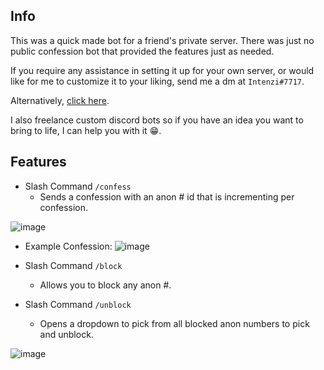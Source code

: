 ## Info

This was a quick made bot for a friend's private server.
There was just no public confession bot that provided the features just as needed.

If you require any assistance in setting it up for your own server, or would like for me to customize it to your liking, send me a dm at `Intenzi#7717`.

Alternatively, [click here](https://discord.com/users/296937641121939456/).

I also freelance custom discord bots so if you have an idea you want to bring to life, I can help you with it 😁.

## Features

- Slash Command `/confess`
    - Sends a confession with an anon # id that is incrementing per confession.
    
![image](https://user-images.githubusercontent.com/62426443/168413935-7aa9ebb0-53bd-4ccf-ab1d-b152fafa6bd8.png)

- Example Confession:
![image](https://user-images.githubusercontent.com/62426443/198098382-62c4ae01-1250-47a5-b712-a5db9a44b5b6.png)


- Slash Command `/block`
    - Allows you to block any anon #.

- Slash Command `/unblock`
    - Opens a dropdown to pick from all blocked anon numbers to pick and unblock.

![image](https://user-images.githubusercontent.com/62426443/168413903-19c57b80-39c5-4a30-881e-e10a9553881f.png)
